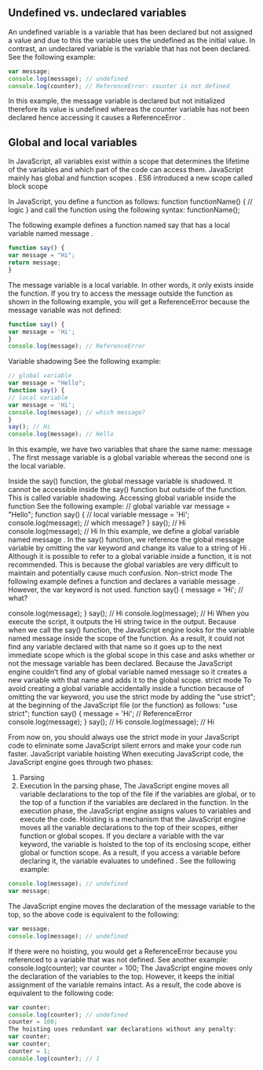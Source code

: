 ## Undefined vs. undeclared variables
An undefined variable is a variable that has been declared but not assigned a value and due to this the variable uses the undefined as the initial value. 
In contrast, an undeclared variable is the variable that has not been declared.
See the following example:

```javascript
var message;
console.log(message); // undefined
console.log(counter); // ReferenceError: counter is not defined
```
In this example, the message variable is declared but not initialized therefore its value is
undefined whereas the counter variable has not been declared hence accessing it causes
a ReferenceError .

## Global and local variables
In JavaScript, all variables exist within a scope that determines the lifetime of the variables
and which part of the code can access them.
JavaScript mainly has global and function scopes . ES6 introduced a new scope called block scope

In JavaScript, you define a function as follows:
function functionName() {
// logic
}
and call the function using the following syntax:
functionName();

The following example defines a function named say that has a local variable named
message .
```javascript
function say() {
var message = "Hi";
return message;
}
```
The message variable is a local variable. In other words, it only exists inside the function.
If you try to access the message outside the function as shown in the following example, you
will get a ReferenceError because the message variable was not defined:
```javascript
function say() {
var message = 'Hi';
}
console.log(message); // ReferenceError
```

Variable shadowing
See the following example:
```javascript
// global variable
var message = "Hello";
function say() {
// local variable
var message = 'Hi';
console.log(message); // which message?
}
say(); // Hi
console.log(message); // Hello
```
In this example, we have two variables that share the same name: message . The first
message variable is a global variable whereas the second one is the local variable.

Inside the say() function, the global message variable is shadowed. It cannot be accessible
inside the say() function but outside of the function. This is called variable shadowing.
Accessing global variable inside the function
See the following example:
// global variable
var message = "Hello";
function say() {
// local variable
message = 'Hi';
console.log(message); // which message?
}
say(); // Hi
console.log(message); // Hi
In this example, we define a global variable named message . In the say() function, we
reference the global message variable by omitting the var keyword and change its value
to a string of Hi .
Although it is possible to refer to a global variable inside a function, it is not recommended.
This is because the global variables are very difficult to maintain and potentially cause much
confusion.
Non-strict mode
The following example defines a function and declares a variable message . However, the
var keyword is not used.
function say() {
message = 'Hi'; // what?

console.log(message);
}
say(); // Hi
console.log(message); // Hi
When you execute the script, it outputs the Hi string twice in the output.
Because when we call the say() function, the JavaScript engine looks for the variable
named message inside the scope of the function.
As a result, it could not find any variable declared with that name so it goes up to the next
immediate scope which is the global scope in this case and asks whether or not the message
variable has been declared.
Because the JavaScript engine couldn’t find any of global variable named message so it
creates a new variable with that name and adds it to the global scope.
strict mode
To avoid creating a global variable accidentally inside a function because of omitting the var
keyword, you use the strict mode by adding the "use strict"; at the beginning of the
JavaScript file (or the function) as follows:
"use strict";
function say() {
message = 'Hi'; // ReferenceError
console.log(message);
}
say(); // Hi
console.log(message); // Hi 

From now on, you should always use the strict mode in your JavaScript code
to eliminate some JavaScript silent errors and make your code run faster.
JavaScript variable hoisting
When executing JavaScript code, the JavaScript engine goes through two phases:
1. Parsing
2. Execution
In the parsing phase, The JavaScript engine moves all variable declarations to the top of the
file if the variables are global, or to the top of a function if the variables are declared in the
function.
In the execution phase, the JavaScript engine assigns values to variables and execute the
code.
Hoisting is a mechanism that the JavaScript engine moves all the variable declarations to the
top of their scopes, either function or global scopes.
If you declare a variable with the var keyword, the variable is hoisted to the top of its
enclosing scope, either global or function scope.
As a result, if you access a variable before declaring it, the variable evaluates to undefined .
See the following example:
```javascript
console.log(message); // undefined
var message;
```
The JavaScript engine moves the declaration of the message variable to the top, so the
above code is equivalent to the following:
```javascript
var message;
console.log(message); // undefined
```
If there were no hoisting, you would get a ReferenceError because you referenced to a
variable that was not defined.
See another example:
console.log(counter);
var counter = 100;
The JavaScript engine moves only the declaration of the variables to the top. However, it
keeps the initial assignment of the variable remains intact. As a result, the code above is
equivalent to the following code:
```javascript
var counter;
console.log(counter); // undefined
counter = 100;
The hoisting uses redundant var declarations without any penalty:
var counter;
var counter;
counter = 1;
console.log(counter); // 1
```